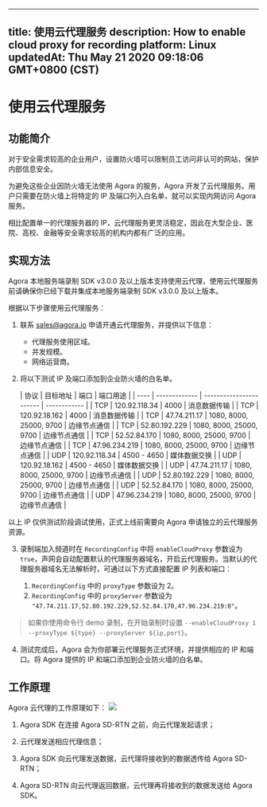 
---
title: 使用云代理服务
description: How to enable cloud proxy for recording
platform: Linux
updatedAt: Thu May 21 2020 09:18:06 GMT+0800 (CST)
---
# 使用云代理服务
## 功能简介
对于安全需求较高的企业用户，设置防火墙可以限制员工访问非认可的网站，保护内部信息安全。

为避免这些企业因防火墙无法使用 Agora 的服务，Agora 开发了云代理服务。用户只需要在防火墙上将特定的 IP 及端口列入白名单，就可以实现内网访问 Agora 服务。

相比配置单一的代理服务器的 IP，云代理服务更灵活稳定，因此在大型企业、医院、高校、金融等安全需求较高的机构内都有广泛的应用。

## 实现方法
<div class="note alert">Agora 本地服务端录制 SDK v3.0.0 及以上版本支持使用云代理，使用云代理服务前请确保你已经下载并集成本地服务端录制 SDK v3.0.0 及以上版本。</div>

根据以下步骤使用云代理服务：

1. 联系 [sales@agora.io](mailto:support@agora.io) 申请开通云代理服务，并提供以下信息：

   - 代理服务使用区域。
   - 并发规模。
   - 网络运营商。

2. 将以下测试 IP 及端口添加到企业防火墙的白名单。

   | 协议 | 目标地址      | 端口                    | 端口用途     |
| ---- | ------------- | ----------------------- | ------------ |
| TCP  | 120.92.118.34 | 4000                    | 消息数据传输 |
| TCP  | 120.92.18.162 | 4000                    | 消息数据传输 |
| TCP  | 47.74.211.17  | 1080, 8000, 25000, 9700 | 边缘节点通信 |
| TCP  | 52.80.192.229 | 1080, 8000, 25000, 9700 | 边缘节点通信 |
| TCP  | 52.52.84.170  | 1080, 8000, 25000, 9700 | 边缘节点通信 |
| TCP  | 47.96.234.219 | 1080, 8000, 25000, 9700 | 边缘节点通信 |
| UDP  | 120.92.118.34 | 4500 - 4650             | 媒体数据交换 |
| UDP  | 120.92.18.162 | 4500 - 4650             | 媒体数据交换 |
| UDP  | 47.74.211.17  | 1080, 8000, 25000, 9700 | 边缘节点通信 |
| UDP  | 52.80.192.229 | 1080, 8000, 25000, 9700 | 边缘节点通信 |
| UDP  | 52.52.84.170  | 1080, 8000, 25000, 9700 | 边缘节点通信 |
| UDP  | 47.96.234.219 | 1080, 8000, 25000, 9700 | 边缘节点通信 |
	 
<div class="alert note">以上 IP 仅供测试阶段调试使用，正式上线前需要向 Agora 申请独立的云代理服务资源。</div>

3. 录制端加入频道时在 `RecordingConfig` 中将 `enableCloudProxy` 参数设为 `true`，声网会自动配置默认的代理服务器域名，开启云代理服务。当默认的代理服务器域名无法解析时，可通过以下方式直接配置 IP 列表和端口：

   1. `RecordingConfig` 中的 `proxyType` 参数设为 2。
   2. `RecordingConfig` 中的 `proxyServer` 参数设为 `"47.74.211.17,52.80.192.229,52.52.84.170,47.96.234.219:0"`。

> 如果你使用命令行 demo 录制，在开始录制时设置 `--enableCloudProxy 1 --proxyType ${type} --proxyServer ${ip,port}`。

4. 测试完成后，Agora 会为你部署云代理服务正式环境，并提供相应的 IP 和端口。将 Agora 提供的 IP 和端口添加到企业防火墙的白名单。

## 工作原理

Agora 云代理的工作原理如下：
![](https://web-cdn.agora.io/docs-files/1569400362511)

1. Agora SDK 在连接 Agora SD-RTN 之前，向云代理发起请求；

3. 云代理发送相应代理信息；
4. Agora SDK 向云代理发送数据，云代理将接收到的数据透传给 Agora SD-RTN；
5. Agora SD-RTN 向云代理返回数据，云代理再将接收到的数据发送给 Agora SDK。
